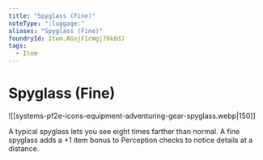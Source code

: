 ```yaml
---
title: "Spyglass (Fine)"
noteType: ":luggage:"
aliases: "Spyglass (Fine)"
foundryId: Item.AGsjF1cWgj79k8dJ
tags:
  - Item
---
```


# Spyglass (Fine)
![[systems-pf2e-icons-equipment-adventuring-gear-spyglass.webp|150]]

A typical spyglass lets you see eight times farther than normal. A fine spyglass adds a +1 item bonus to Perception checks to notice details at a distance.

